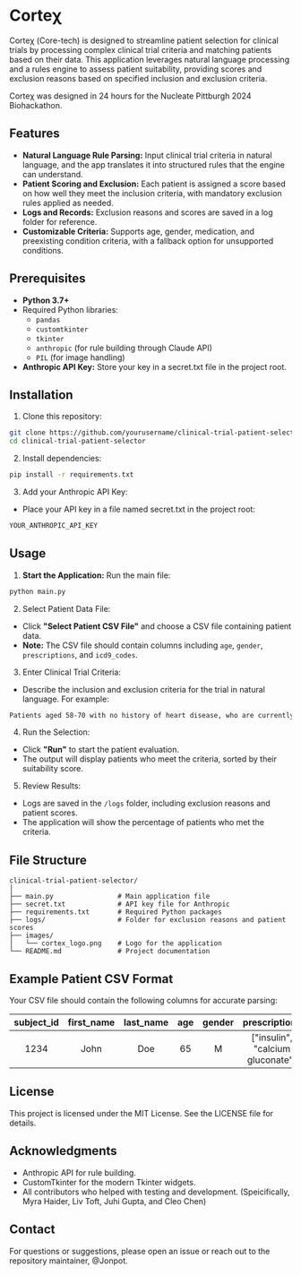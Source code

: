 # Corteχ
Corteχ (Core-tech) is designed to streamline patient selection for clinical trials by processing complex clinical trial criteria and matching patients based on their data. This application leverages natural language processing and a rules engine to assess patient suitability, providing scores and exclusion reasons based on specified inclusion and exclusion criteria.

Corteχ was designed in 24 hours for the Nucleate Pittburgh 2024 Biohackathon.

## Features
- **Natural Language Rule Parsing:** Input clinical trial criteria in natural language, and the app translates it into structured rules that the engine can understand.
- **Patient Scoring and Exclusion:** Each patient is assigned a score based on how well they meet the inclusion criteria, with mandatory exclusion rules applied as needed.
- **Logs and Records:** Exclusion reasons and scores are saved in a log folder for reference.
- **Customizable Criteria:** Supports age, gender, medication, and preexisting condition criteria, with a fallback option for unsupported conditions.

## Prerequisites
- **Python 3.7+**
- Required Python libraries:
  - `pandas`
  - `customtkinter`
  - `tkinter`
  - `anthropic` (for rule building through Claude API)
  - `PIL` (for image handling)
- **Anthropic API Key:** Store your key in a secret.txt file in the project root.

## Installation
1. Clone this repository:

```bash
git clone https://github.com/yourusername/clinical-trial-patient-selector.git
cd clinical-trial-patient-selector
```

2. Install dependencies:

```bash
pip install -r requirements.txt
```

3. Add your Anthropic API Key:

- Place your API key in a file named secret.txt in the project root:
```txt
YOUR_ANTHROPIC_API_KEY
```

## Usage
1. **Start the Application:** Run the main file:

```bash
python main.py
```
2. Select Patient Data File:
- Click **"Select Patient CSV File"** and choose a CSV file containing patient data.
- **Note:** The CSV file should contain columns including `age`, `gender`, `prescriptions`, and `icd9_codes`.

3. Enter Clinical Trial Criteria:
- Describe the inclusion and exclusion criteria for the trial in natural language. For example:
```txt
Patients aged 58-70 with no history of heart disease, who are currently not on insulin.
```
4. Run the Selection:
- Click **"Run"** to start the patient evaluation.
- The output will display patients who meet the criteria, sorted by their suitability score.
5. Review Results:
- Logs are saved in the `/logs` folder, including exclusion reasons and patient scores.
- The application will show the percentage of patients who met the criteria.

## File Structure
```plaintext
clinical-trial-patient-selector/
│
├── main.py                # Main application file
├── secret.txt             # API key file for Anthropic
├── requirements.txt       # Required Python packages
├── logs/                  # Folder for exclusion reasons and patient scores
├── images/
│   └── cortex_logo.png    # Logo for the application
└── README.md              # Project documentation
```
## Example Patient CSV Format
Your CSV file should contain the following columns for accurate parsing:

| subject_id | first_name | last_name | age | gender | prescriptions | icd9_codes |
| :-: | :-: | :-: | :-: | :-: | :-: | :-: | 
| 1234 | John |Doe | 65 | M | ["insulin", "calcium gluconate"] | ["401.9", "250.00"] |

## License
This project is licensed under the MIT License. See the LICENSE file for details.

## Acknowledgments
- Anthropic API for rule building.
- CustomTkinter for the modern Tkinter widgets.
- All contributors who helped with testing and development. (Speicifically, Myra Haider, Liv Toft, Juhi Gupta, and Cleo Chen)

## Contact
For questions or suggestions, please open an issue or reach out to the repository maintainer, @Jonpot.

